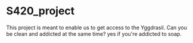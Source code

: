 # S420_project
This project is meant to enable us to get access to the Yggdrasil.
Can you be clean and addicted at the same time? yes if you're addicted to soap.